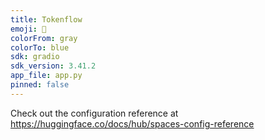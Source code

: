 ```yaml
---
title: Tokenflow
emoji: 🏢
colorFrom: gray
colorTo: blue
sdk: gradio
sdk_version: 3.41.2
app_file: app.py
pinned: false
---
```


Check out the configuration reference at https://huggingface.co/docs/hub/spaces-config-reference
